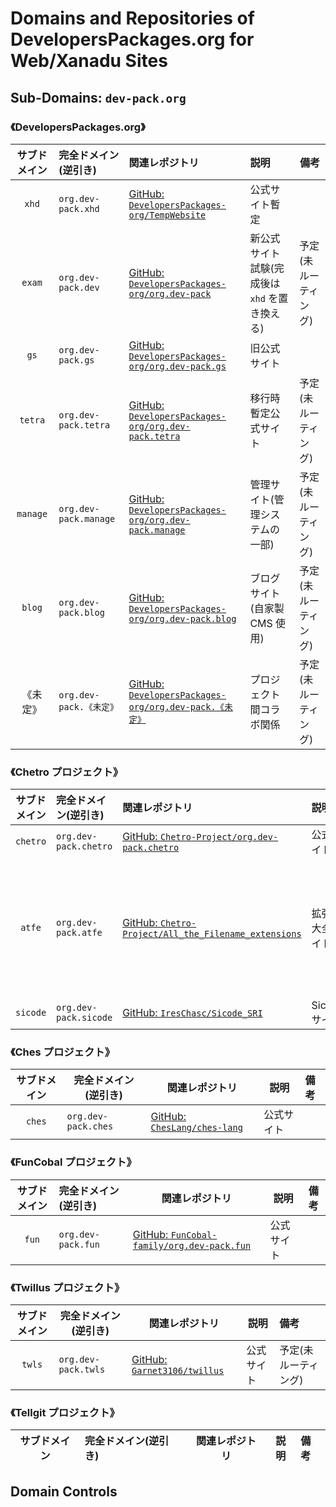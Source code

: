 # Domains and Repositories of DevelopersPackages.org for Web/Xanadu Sites

## Sub-Domains: `dev-pack.org`

### 《DevelopersPackages.org》

| サブドメイン | 完全ドメイン(逆引き)    | 関連レポジトリ                                                                                                            | 説明                                          | 備考                 |
| :----------: | :---------------------- | :------------------------------------------------------------------------------------------------------------------------ | :-------------------------------------------- | -------------------- |
|    `xhd`     | `org.dev-pack.xhd`      | [GitHub: `DevelopersPackages-org/TempWebsite`](https://github.com/DevelopersPackages-org/TempWebsite)                     | 公式サイト暫定                                |                      |
|    `exam`    | `org.dev-pack.dev`      | [GitHub: `DevelopersPackages-org/org.dev-pack`](https://github.com/DevelopersPackages-org/org.dev-pack)                   | 新公式サイト試験(完成後は `xhd` を置き換える) | 予定(未ルーティング) |
|     `gs`     | `org.dev-pack.gs`       | [GitHub: `DevelopersPackages-org/org.dev-pack.gs`](https://github.com/DevelopersPackages-org/org.dev-pack.gs)             | 旧公式サイト                                  |                      |
|   `tetra`    | `org.dev-pack.tetra`    | [GitHub: `DevelopersPackages-org/org.dev-pack.tetra`](https://github.com/DevelopersPackages-org/org.dev-pack.tetra)       | 移行時暫定公式サイト                          | 予定(未ルーティング) |
|   `manage`   | `org.dev-pack.manage`   | [GitHub: `DevelopersPackages-org/org.dev-pack.manage`](https://github.com/DevelopersPackages-org/org.dev-pack.manage)     | 管理サイト(管理システムの一部)                | 予定(未ルーティング) |
|    `blog`    | `org.dev-pack.blog`     | [GitHub: `DevelopersPackages-org/org.dev-pack.blog`](https://github.com/DevelopersPackages-org/org.dev-pack.blog)         | ブログサイト(自家製 CMS 使用)                 | 予定(未ルーティング) |
|   《未定》   | `org.dev-pack.《未定》` | [GitHub: `DevelopersPackages-org/org.dev-pack.《未定》`](https://github.com/DevelopersPackages-org/org.dev-pack.《未定》) | プロジェクト間コラボ関係                      | 予定(未ルーティング) |

### 《Chetro プロジェクト》

| サブドメイン | 完全ドメイン(逆引き)  | 関連レポジトリ                                                                                                        | 説明             | 備考                 |
| :----------: | :-------------------- | :-------------------------------------------------------------------------------------------------------------------- | :--------------- | -------------------- |
|   `chetro`   | `org.dev-pack.chetro` | [GitHub: `Chetro-Project/org.dev-pack.chetro`](https://github.com/Chetro-Project/org.dev-pack.chetro)                 | 公式サイト       |                      |
|    `atfe`    | `org.dev-pack.atfe`   | [GitHub: `Chetro-Project/All_the_Filename_extensions`](https://github.com/Chetro-Project/All_the_Filename_extensions) | 拡張子大全サイト | 予定(未ルーティング) |
|   `sicode`   | `org.dev-pack.sicode` | [GitHub: `IresChasc/Sicode_SRI`](https://github.com/IresChasc/Sicode_SRI)                                             | Sicode サイト    | |

### 《Ches プロジェクト》

| サブドメイン | 完全ドメイン(逆引き) | 関連レポジトリ                                                        | 説明       | 備考 |
| :----------: | -------------------- | --------------------------------------------------------------------- | ---------- | :--- |
|    `ches`    | `org.dev-pack.ches`  | [GitHub: `ChesLang/ches-lang`](https://github.com/ChesLang/ches-lang) | 公式サイト |      |

### 《FunCobal プロジェクト》

| サブドメイン | 完全ドメイン(逆引き) | 関連レポジトリ                                                                                    | 説明       | 備考 |
| :----------: | :------------------- | ------------------------------------------------------------------------------------------------- | ---------- | ---- |
|    `fun`     | `org.dev-pack.fun`   | [GitHub: `FunCobal-family/org.dev-pack.fun`](https://github.com/FunCobal-family/org.dev-pack.fun) | 公式サイト |      |

### 《Twillus プロジェクト》

| サブドメイン | 完全ドメイン(逆引き) | 関連レポジトリ                                                        | 説明       | 備考                 |
| :----------: | -------------------- | --------------------------------------------------------------------- | ---------- | :------------------- |
|    `twls`    | `org.dev-pack.twls`  | [GitHub: `Garnet3106/twillus`](https://github.com/Garnet3106/twillus) | 公式サイト | 予定(未ルーティング) |

### 《Tellgit プロジェクト》

| サブドメイン | 完全ドメイン(逆引き) | 関連レポジトリ | 説明 | 備考 |
| :----------: | :------------------- | -------------- | ---- | :--- |

## Domain Controls
